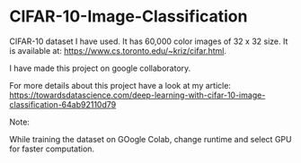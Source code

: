 # CIFAR-10-Image-Classification

CIFAR-10 dataset I have used. It has 60,000 color images of 32 x 32 size. It is available at: https://www.cs.toronto.edu/~kriz/cifar.html.

I have made this project on google collaboratory.

For more details about this project have a look at my article: https://towardsdatascience.com/deep-learning-with-cifar-10-image-classification-64ab92110d79

Note: 

While training the dataset on GOogle Colab, change runtime and select GPU for faster computation.
